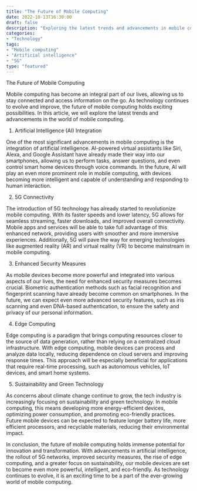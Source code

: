 ```yaml
---
title: "The Future of Mobile Computing"
date: 2022-10-13T16:30:00
draft: false
description: "Exploring the latest trends and advancements in mobile computing."
categories:
- "Technology"
tags:
- "Mobile computing"
- "Artificial intelligence"
- "5G"
type: "featured"
---
```


The Future of Mobile Computing

Mobile computing has become an integral part of our lives, allowing us to stay connected and access information on the go. As technology continues to evolve and improve, the future of mobile computing holds exciting possibilities. In this article, we will explore the latest trends and advancements in the world of mobile computing.

1. Artificial Intelligence (AI) Integration

One of the most significant advancements in mobile computing is the integration of artificial intelligence. AI-powered virtual assistants like Siri, Alexa, and Google Assistant have already made their way into our smartphones, allowing us to perform tasks, answer questions, and even control smart home devices through voice commands. In the future, AI will play an even more prominent role in mobile computing, with devices becoming more intelligent and capable of understanding and responding to human interaction.

2. 5G Connectivity

The introduction of 5G technology has already started to revolutionize mobile computing. With its faster speeds and lower latency, 5G allows for seamless streaming, faster downloads, and improved overall connectivity. Mobile apps and services will be able to take full advantage of this enhanced network, providing users with smoother and more immersive experiences. Additionally, 5G will pave the way for emerging technologies like augmented reality (AR) and virtual reality (VR) to become mainstream in mobile computing.

3. Enhanced Security Measures

As mobile devices become more powerful and integrated into various aspects of our lives, the need for enhanced security measures becomes crucial. Biometric authentication methods such as facial recognition and fingerprint scanning have already become common on smartphones. In the future, we can expect even more advanced security features, such as iris scanning and even DNA-based authentication, to ensure the safety and privacy of our personal information.

4. Edge Computing

Edge computing is a paradigm that brings computing resources closer to the source of data generation, rather than relying on a centralized cloud infrastructure. With edge computing, mobile devices can process and analyze data locally, reducing dependence on cloud servers and improving response times. This approach will be especially beneficial for applications that require real-time processing, such as autonomous vehicles, IoT devices, and smart home systems.

5. Sustainability and Green Technology

As concerns about climate change continue to grow, the tech industry is increasingly focusing on sustainability and green technology. In mobile computing, this means developing more energy-efficient devices, optimizing power consumption, and promoting eco-friendly practices. Future mobile devices can be expected to feature longer battery life, more efficient processors, and recyclable materials, reducing their environmental impact.

In conclusion, the future of mobile computing holds immense potential for innovation and transformation. With advancements in artificial intelligence, the rollout of 5G networks, improved security measures, the rise of edge computing, and a greater focus on sustainability, our mobile devices are set to become even more powerful, intelligent, and eco-friendly. As technology continues to evolve, it is an exciting time to be a part of the ever-growing world of mobile computing.
